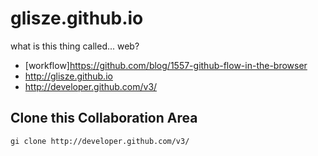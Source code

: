 glisze.github.io
================

what is this thing called...  web?


* [workflow]https://github.com/blog/1557-github-flow-in-the-browser
* http://glisze.github.io
* http://developer.github.com/v3/

## Clone this Collaboration Area

    gi clone http://developer.github.com/v3/
